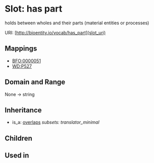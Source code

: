 # Slot: has part


holds between wholes and their parts (material entities or processes)

URI: [http://bioentity.io/vocab/has_part](slot_uri)
## Mappings

 * [BFO:0000051](http://purl.obolibrary.org/obo/BFO_0000051)
 * [WD:P527](http://purl.obolibrary.org/obo/WD_P527)
## Domain and Range

None -> string
## Inheritance

 *  is_a: [overlaps](overlaps.md) *subsets: translator_minimal*
## Children

## Used in

